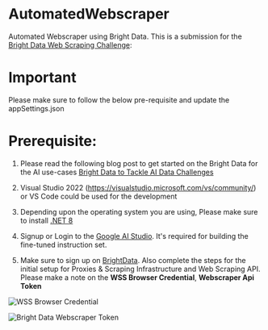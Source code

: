 # AutomatedWebscraper
Automated Webscraper using Bright Data. This is a submission for the [Bright Data Web Scraping Challenge](https://dev.to/challenges/brightdata):


# Important
Please make sure to follow the below pre-requisite and update the appSettings.json

# Prerequisite:

1. Please read the following blog post to get started on the Bright Data for the AI use-cases [Bright Data to Tackle AI Data Challenges](https://dev.to/ranjancse/bright-data-to-tackle-ai-data-challenges-1l7h)

2. Visual Studio 2022 (https://visualstudio.microsoft.com/vs/community/) or VS Code could be used for the development
   
3. Depending upon the operating system you are using, Please make sure to install [.NET 8](https://dotnet.microsoft.com/en-us/download/dotnet/8.0)

4. Signup or Login to the [Google AI Studio](https://aistudio.google.com/). It's required for building the fine-tuned instruction set.

5. Make sure to sign up on [BrightData](https://brightdata.com/). Also complete the steps for the initial setup for Proxies & Scraping Infrastructure and Web Scraping API. Please make a note on the **WSS Browser Credential**, **Webscraper Api Token**

![WSS Browser Credential](https://dev-to-uploads.s3.amazonaws.com/uploads/articles/ksqblbzwjkryb417kolt.png)

![Bright Data Webscraper Token](https://dev-to-uploads.s3.amazonaws.com/uploads/articles/uym3hac4883me77dbk1p.png)
